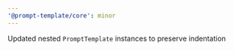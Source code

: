 ```yaml
---
'@prompt-template/core': minor
---
```


Updated nested `PromptTemplate` instances to preserve indentation
